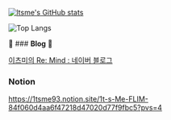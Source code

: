 [![ltsme's GitHub stats](https://github-readme-stats.vercel.app/api?username=ltsme)](https://github.com/anuraghazra/github-readme-stats)

![Top Langs](https://github-readme-stats.vercel.app/api/top-langs/?username=ltsme&layout=compact)


🔭 ### **Blog** 🔭

[이츠미의 Re: Mind : 네이버 블로그](https://blog.naver.com/1tsmedev)

### **Notion**

https://1tsme93.notion.site/1t-s-Me-FLIM-84f060d4aa6f47218d47020d77f9fbc5?pvs=4

<!--
**ltsme/ltsme** is a ✨ _special_ ✨ repository
이 파일은 GitHub 프로필에 표시되기 때문입니다.

다음은 시작하는 데 도움이 되는 몇 가지 아이디어입니다:

- 🔭 현재 작업 중인 ...
- 🌱 현재 학습 중인 ...
- 👯 공동 작업을 찾고 있는 ...
- 🤔 다음에 대한 도움을 찾고 있습니다 ...
- 💬 문의사항이 있습니다 ...
- 📫 저에게 연락하는 방법 : ...
- 😄 대명사: ...
- ⚡ 재미있는 사실: ...
-->
